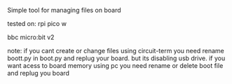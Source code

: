 Simple tool for managing files on board

tested on:
rpi pico w

bbc micro:bit v2

note:
if you cant create or change files using circuit-term you need rename boott.py in boot.py and replug your board. but its disabling usb drive. if you want acess to board memory using pc you need rename or delete boot file and replug you board
